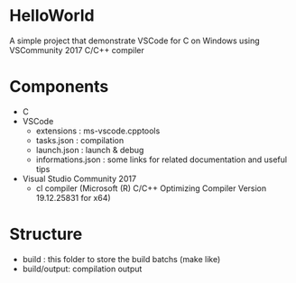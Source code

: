 # HelloWorld
A simple project that demonstrate VSCode for C on Windows using VSCommunity 2017 C/C++ compiler

Components
==========

* C
* VSCode
    * extensions : ms-vscode.cpptools
    * tasks.json : compilation
    * launch.json : launch & debug
    * informations.json : some links for related documentation and useful tips
* Visual Studio Community 2017
    * cl compiler (Microsoft (R) C/C++ Optimizing Compiler Version 19.12.25831 for x64)

Structure
=========

* build : this folder to store the build batchs (make like)
* build/output: compilation output

